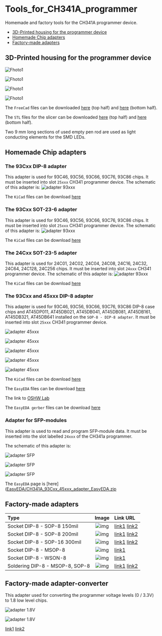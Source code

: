 # Tools_for_CH341A_programmer

Homemade and factory tools for the CH341A programmer device.

* [3D-Printed housing for the programmer device](#3D-Printed-housing-for-the-programmer-device)
* [Homemade Chip adapters](#Homemade-Chip-adapters)
* [Factory-made adapters](#Factory-made-adapters)
## 3D-Printed housing for the programmer device

![Fhoto1](img/case_CH341A_black_1.png)

![Fhoto1](img/case_CH341A_black_2.png)

![Fhoto1](img/case_CH341A_black_3.jpg)

![Fhoto1](img/case_ch341_black_cura.png)

The `FreeCad` files can be downloaded [here](3d_printing/CH341_black_up2.FCStd) (top half) and [here](3d_printing/CH341_black_down2.FCStd) (bottom half).

The `STL` files for the slicer can be downloaded [here](3d_printing/CH341_black_up2-Body.stl) (top half) and [here](3d_printing/CH341_black_down-Body.stl) (bottom half).

Two 9 mm long sections of used empty pen rod are used as light conducting elements for the SMD LEDs.


## Homemade Chip adapters

### The 93Cxx DIP-8 adapter

This adapter is used for 93C46, 93C56, 93C66, 93C76, 93C86 chips. It must be inserted into slot `25xxx` CH341 programmer device. 
The schematic of this adapter is:
![adapter 93xxx](img/93Cxx_dip8_adapter.svg) 

The `KiCad` files can be download [here](kicad/93xxx_dip8_adapter.zip)

### The 93Cxx SOT-23-6 adapter

This adapter is used for 93C46, 93C56, 93C66, 93C76, 93C86 chips. It must be inserted into slot `25xxx` CH341 programmer device. 
The schematic of this adapter is:
![adapter 93xxx](img/93Cxx_sot-23-6_adapter.svg) 

The `KiCad` files can be download [here](kicad/93xxx_sot-23-6_adapter.zip)

### The 24Cxx SOT-23-5 adapter

This adapter is used for 24C01, 24C02, 24C04, 24C08, 24C16, 24C32, 24C64, 24C128, 24C256 chips. It must be inserted into slot `24xxx` CH341 programmer device. 
The schematic of this adapter is:
![adapter 93xxx](img/24xx_sot-23-5_adapter.svg) 

The `KiCad` files can be download [here](kicad/24Cxx_sot-23-5_adapter.zip)

### The 93Cxx and 45xxx DIP-8 adapter

This adapter is used for 93C46, 93C56, 93C66, 93C76, 93C86 DIP-8 case chips and AT45DP011, AT45DB021, AT45DB041, AT45DB081, AT45DB161, AT45DB321, AT45DB641 installed on the `SOP-8 - DIP-8 adapter`.
It must be inserted into slot `25xxx` CH341 programmer device. 

![adapter 45xxx](img/45_93_adapter_sch.png)

![adapter 45xxx](img/45_93_adapter_comp.png) 

![adapter 45xxx](img/45_93_adapter_sold.png)

![adapter 45xxx](img/45_93_adapter_pcb.png)

![adapter 45xxx](img/photo_93_46.jpg)


The `KiCad` files can be download [here](kicad/93_and_45_dip8_adapter.zip)

The `EasyEDA` files can be download [here](EasyEDA/CH341A_93Cxx_45xxx_adapter_EasyEDA.zip)

The link to [OSHW Lab](https://oshwlab.com/einkreader/ch341a_93xxx_and_45xxx_adapter)

The `EasyEDA gerber` files can be download [here](EasyEDA/Gerber_CH341a_93xxx_and_45xxx_adapter.zip)

### Adapter for SFP-modules

This adapter is used to read and program SFP-module data. It must be inserted into the slot labelled `24xxx` of the CH341a programmer.

The schematic of this adapter is:

![adapter SFP](img/my_sfp_adapter_sch.png)

![adapter SFP](img/my_sfp_adapter_pcb.png)

![adapter SFP](img/my_sfp_adapter_3d.png)

The `EasyEDA` page is [here]([EasyEDA/CH341A_93Cxx_45xxx_adapter_EasyEDA.zip](https://oshwlab.com/einkreader/ch341a_sfp_adapter)

## Factory-made adapters

| Type   |       Image          |  Link URL  | 
| :---   |       :---:          |     :---   |
| Socket DIP-8 - SOP-8 150mil | ![img](img/dip8_sop8_150_adapter.png) | [link1](https://aliexpress.ru/item/32827349954.html) [link2](https://www.ebay.ie/itm/173491615389)|
| Socket DIP-8 - SOP-8 200mil | ![img](img/dip8_sop8_200_adapter.png) | [link1](https://aliexpress.ru/item/32827349954.html) [link2](https://www.ebay.ie/itm/193379529969)|
| Socket DIP-8 - SOP-16 300mil | ![img](img/dip8_sop16_300_adapter.png) | [link1](https://aliexpress.ru/item/32827349954.html) [link2](https://www.ebay.ie/itm/404297821827)|
| Socket DIP-8 - MSOP-8 | ![img](img/dip8_msop8_adapter.png) | [link1](https://aliexpress.ru/item/32949689776.html)|
| Socket DIP-8 - WSON-8 | ![img](img/dip8_wson8_adapter.png) | [link1](https://aliexpress.ru/item/1005007470583249.html) |
| Soldering DIP-8 - MSOP-8, SOP-8| ![img](img/sop-dip-sold.png) | [link1](https://aliexpress.ru/item/32855731928.html) [link2](https://www.ebay.ie/itm/115891728267)|

## Factory-made adapter-converter

This adapter used for converting the programmer voltage levels (0 / 3.3V) to 1.8 low level chips.

![adapter 1.8V](img/1_8_adapter_sch.png)

![adapter 1.8V](img/1_8_volts_adapter.png)

[link1](https://aliexpress.ru/item/4001360074235.html) [link2](https://www.ebay.ie/itm/253035788247)

